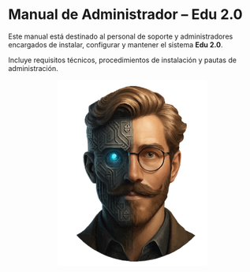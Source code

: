 # Manual de Administrador – Edu 2.0

Este manual está destinado al personal de soporte y administradores encargados de instalar, configurar y mantener el sistema **Edu 2.0**.

Incluye requisitos técnicos, procedimientos de instalación y pautas de administración.

<p align="center">
  <img src="img/EDU.png" alt="Logo Edu 2.0" width="60%">
</p>
